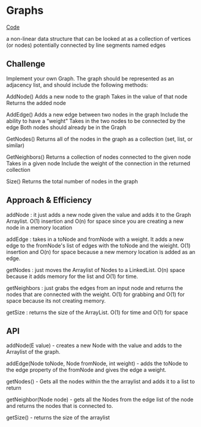 # Graphs
<!-- Short summary or background information -->
[Code](/code401challenges/src/main/java/code401challenges/graph/Graph.java)

a non-linear data structure that can be looked at as a collection of vertices (or nodes) potentially connected by line segments named edges
## Challenge
<!-- Description of the challenge -->

Implement your own Graph. The graph should be represented as an adjacency list, and should include the following methods:

AddNode()
Adds a new node to the graph
Takes in the value of that node
Returns the added node

AddEdge()
Adds a new edge between two nodes in the graph
Include the ability to have a “weight”
Takes in the two nodes to be connected by the edge
Both nodes should already be in the Graph

GetNodes()
Returns all of the nodes in the graph as a collection (set, list, or similar)

GetNeighbors()
Returns a collection of nodes connected to the given node
Takes in a given node
Include the weight of the connection in the returned collection

Size()
Returns the total number of nodes in the graph
## Approach & Efficiency
<!-- What approach did you take? Why? What is the Big O space/time for this approach? -->
addNode : it just adds a new node given the value and adds it to the Graph Arraylist. O(1) insertion and O(n) for space since you are creating a new node in a memory location

addEdge : takes in a toNode and fromNode with a weight. It adds a new edge to the fromNode's list of edges with the toNode and the wieight. O(1) insertion and O(n) for space because a new memory location is added as an edge.

getNodes : just moves the Arraylist of Nodes to a LinkedList. O(n) space because it adds memory for the list and O(1) for time.

getNeighbors : just grabs the edges from an input node and returns the nodes that are connected with the weight. O(1) for grabbing and O(1) for space because its not creating memory.

getSize : returns the size of the ArrayList. O(1) for time and O(1) for space
## API
<!-- Description of each method publicly available in your Graph -->

addNode(E value) - creates a new Node with the value and adds to the Arraylist of the graph.

addEdge(Node toNode, Node fromNode, int weight) - adds the toNode to the edge property of the fromNode and gives the edge a weight.

getNodes() - Gets all the nodes within the the arraylist and adds it to a list to return

getNeighbor(Node node) - gets all the Nodes from the edge list of the node and returns the nodes that is connected to.

getSize() - returns the size of the arraylist